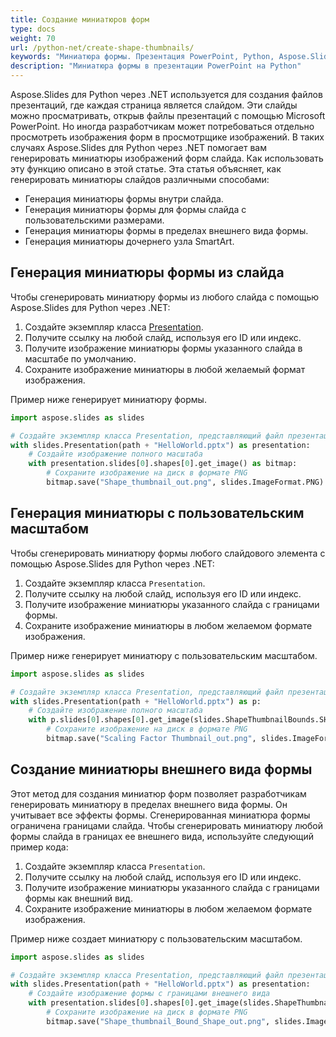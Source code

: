 ```yaml
---
title: Создание миниатюров форм
type: docs
weight: 70
url: /python-net/create-shape-thumbnails/
keywords: "Миниатюра формы. Презентация PowerPoint, Python, Aspose.Slides для Python через .NET"
description: "Миниатюра формы в презентации PowerPoint на Python"
---
```


Aspose.Slides для Python через .NET используется для создания файлов презентаций, где каждая страница является слайдом. Эти слайды можно просматривать, открыв файлы презентаций с помощью Microsoft PowerPoint. Но иногда разработчикам может потребоваться отдельно просмотреть изображения форм в просмотрщике изображений. В таких случаях Aspose.Slides для Python через .NET помогает вам генерировать миниатюры изображений форм слайда. Как использовать эту функцию описано в этой статье. 
Эта статья объясняет, как генерировать миниатюры слайдов различными способами:

- Генерация миниатюры формы внутри слайда.
- Генерация миниатюры формы для формы слайда с пользовательскими размерами.
- Генерация миниатюры формы в пределах внешнего вида формы.
- Генерация миниатюры дочернего узла SmartArt.
## **Генерация миниатюры формы из слайда**
Чтобы сгенерировать миниатюру формы из любого слайда с помощью Aspose.Slides для Python через .NET:

1. Создайте экземпляр класса [Presentation](https://reference.aspose.com/slides/python-net/aspose.slides/presentation/).
1. Получите ссылку на любой слайд, используя его ID или индекс.
1. Получите изображение миниатюры формы указанного слайда в масштабе по умолчанию.
1. Сохраните изображение миниатюры в любой желаемый формат изображения.

Пример ниже генерирует миниатюру формы.

```py
import aspose.slides as slides

# Создайте экземпляр класса Presentation, представляющий файл презентации
with slides.Presentation(path + "HelloWorld.pptx") as presentation:
    # Создайте изображение полного масштаба
    with presentation.slides[0].shapes[0].get_image() as bitmap:
        # Сохраните изображение на диск в формате PNG
        bitmap.save("Shape_thumbnail_out.png", slides.ImageFormat.PNG)
```


## **Генерация миниатюры с пользовательским масштабом**
Чтобы сгенерировать миниатюру формы любого слайдового элемента с помощью Aspose.Slides для Python через .NET:

1. Создайте экземпляр класса `Presentation`.
1. Получите ссылку на любой слайд, используя его ID или индекс.
1. Получите изображение миниатюры указанного слайда с границами формы.
1. Сохраните изображение миниатюры в любом желаемом формате изображения.

Пример ниже генерирует миниатюру с пользовательским масштабом.

```py
import aspose.slides as slides

# Создайте экземпляр класса Presentation, представляющий файл презентации
with slides.Presentation(path + "HelloWorld.pptx") as p:
    # Создайте изображение полного масштаба
    with p.slides[0].shapes[0].get_image(slides.ShapeThumbnailBounds.SHAPE, 1, 1) as bitmap:
        # Сохраните изображение на диск в формате PNG
        bitmap.save("Scaling Factor Thumbnail_out.png", slides.ImageFormat.PNG)
```


## **Создание миниатюры внешнего вида формы**
Этот метод для создания миниатюр форм позволяет разработчикам генерировать миниатюру в пределах внешнего вида формы. Он учитывает все эффекты формы. Сгенерированная миниатюра формы ограничена границами слайда. Чтобы сгенерировать миниатюру любой формы слайда в границах ее внешнего вида, используйте следующий пример кода:

1. Создайте экземпляр класса `Presentation`.
1. Получите ссылку на любой слайд, используя его ID или индекс.
1. Получите изображение миниатюры указанного слайда с границами формы как внешний вид.
1. Сохраните изображение миниатюры в любом желаемом формате изображения.

Пример ниже создает миниатюру с пользовательским масштабом.

```py
import aspose.slides as slides

# Создайте экземпляр класса Presentation, представляющий файл презентации
with slides.Presentation(path + "HelloWorld.pptx") as presentation:
    # Создайте изображение формы с границами внешнего вида
    with presentation.slides[0].shapes[0].get_image(slides.ShapeThumbnailBounds.APPEARANCE, 1, 1) as bitmap:
        # Сохраните изображение на диск в формате PNG
        bitmap.save("Shape_thumbnail_Bound_Shape_out.png", slides.ImageFormat.PNG)
```